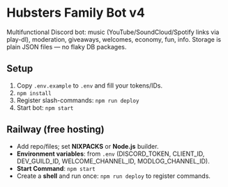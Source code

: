 # Hubsters Family Bot v4

Multifunctional Discord bot: music (YouTube/SoundCloud/Spotify links via play-dl), moderation, giveaways, welcomes, economy, fun, info.
Storage is plain JSON files — no flaky DB packages.

## Setup
1) Copy `.env.example` to `.env` and fill your tokens/IDs.
2) `npm install`
3) Register slash-commands: `npm run deploy`
4) Start bot: `npm start`

## Railway (free hosting)
- Add repo/files; set **NIXPACKS** or **Node.js** builder.
- **Environment variables**: from `.env` (DISCORD_TOKEN, CLIENT_ID, DEV_GUILD_ID, WELCOME_CHANNEL_ID, MODLOG_CHANNEL_ID).
- **Start Command**: `npm start`
- Create a **shell** and run once: `npm run deploy` to register commands.